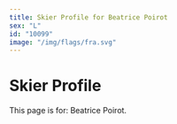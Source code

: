 ```yaml
---
title: Skier Profile for Beatrice Poirot
sex: "L"
id: "10099"
image: "/img/flags/fra.svg" 
---
```


# Skier Profile

This page is for: Beatrice Poirot.
    